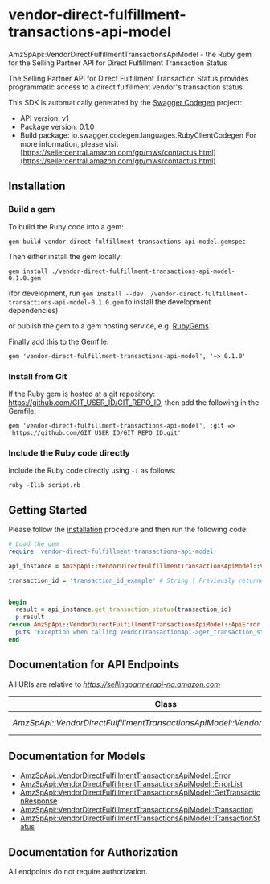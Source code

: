 # vendor-direct-fulfillment-transactions-api-model

AmzSpApi::VendorDirectFulfillmentTransactionsApiModel - the Ruby gem for the Selling Partner API for Direct Fulfillment Transaction Status

The Selling Partner API for Direct Fulfillment Transaction Status provides programmatic access to a direct fulfillment vendor's transaction status.

This SDK is automatically generated by the [Swagger Codegen](https://github.com/swagger-api/swagger-codegen) project:

- API version: v1
- Package version: 0.1.0
- Build package: io.swagger.codegen.languages.RubyClientCodegen
For more information, please visit [https://sellercentral.amazon.com/gp/mws/contactus.html](https://sellercentral.amazon.com/gp/mws/contactus.html)

## Installation

### Build a gem

To build the Ruby code into a gem:

```shell
gem build vendor-direct-fulfillment-transactions-api-model.gemspec
```

Then either install the gem locally:

```shell
gem install ./vendor-direct-fulfillment-transactions-api-model-0.1.0.gem
```
(for development, run `gem install --dev ./vendor-direct-fulfillment-transactions-api-model-0.1.0.gem` to install the development dependencies)

or publish the gem to a gem hosting service, e.g. [RubyGems](https://rubygems.org/).

Finally add this to the Gemfile:

    gem 'vendor-direct-fulfillment-transactions-api-model', '~> 0.1.0'

### Install from Git

If the Ruby gem is hosted at a git repository: https://github.com/GIT_USER_ID/GIT_REPO_ID, then add the following in the Gemfile:

    gem 'vendor-direct-fulfillment-transactions-api-model', :git => 'https://github.com/GIT_USER_ID/GIT_REPO_ID.git'

### Include the Ruby code directly

Include the Ruby code directly using `-I` as follows:

```shell
ruby -Ilib script.rb
```

## Getting Started

Please follow the [installation](#installation) procedure and then run the following code:
```ruby
# Load the gem
require 'vendor-direct-fulfillment-transactions-api-model'

api_instance = AmzSpApi::VendorDirectFulfillmentTransactionsApiModel::VendorTransactionApi.new

transaction_id = 'transaction_id_example' # String | Previously returned in the response to the POST request of a specific transaction.


begin
  result = api_instance.get_transaction_status(transaction_id)
  p result
rescue AmzSpApi::VendorDirectFulfillmentTransactionsApiModel::ApiError => e
  puts "Exception when calling VendorTransactionApi->get_transaction_status: #{e}"
end

```

## Documentation for API Endpoints

All URIs are relative to *https://sellingpartnerapi-na.amazon.com*

Class | Method | HTTP request | Description
------------ | ------------- | ------------- | -------------
*AmzSpApi::VendorDirectFulfillmentTransactionsApiModel::VendorTransactionApi* | [**get_transaction_status**](docs/VendorTransactionApi.md#get_transaction_status) | **GET** /vendor/directFulfillment/transactions/v1/transactions/{transactionId} | 


## Documentation for Models

 - [AmzSpApi::VendorDirectFulfillmentTransactionsApiModel::Error](docs/Error.md)
 - [AmzSpApi::VendorDirectFulfillmentTransactionsApiModel::ErrorList](docs/ErrorList.md)
 - [AmzSpApi::VendorDirectFulfillmentTransactionsApiModel::GetTransactionResponse](docs/GetTransactionResponse.md)
 - [AmzSpApi::VendorDirectFulfillmentTransactionsApiModel::Transaction](docs/Transaction.md)
 - [AmzSpApi::VendorDirectFulfillmentTransactionsApiModel::TransactionStatus](docs/TransactionStatus.md)


## Documentation for Authorization

 All endpoints do not require authorization.

